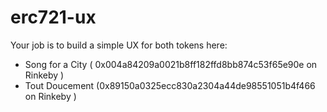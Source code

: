 # erc721-ux


Your job is to build a simple UX for both tokens here:
- Song for a City ( 0x004a84209a0021b8ff182ffd8bb874c53f65e90e on Rinkeby )
- Tout Doucement (0x89150a0325ecc830a2304a44de98551051b4f466 on Rinkeby )